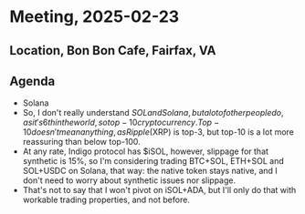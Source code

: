 # Meeting, 2025-02-23

## Location, Bon Bon Cafe, Fairfax, VA

## Agenda

* Solana
* So, I don't really understand $SOL and Solana, but a lot of other people do, as it's 6th in the world, so top-10 cryptocurrency. Top-10 doesn't mean anything, as Ripple ($XRP) is top-3, but top-10 is a lot more reassuring than below top-100.
* At any rate, Indigo protocol has $iSOL, however, slippage for that synthetic is 15%, so I'm considering trading BTC+SOL, ETH+SOL and SOL+USDC on Solana, that way: the native token stays native, and I don't need to worry about synthetic issues nor slippage.
* That's not to say that I won't pivot on iSOL+ADA, but I'll only do that with workable trading properties, and not before.
